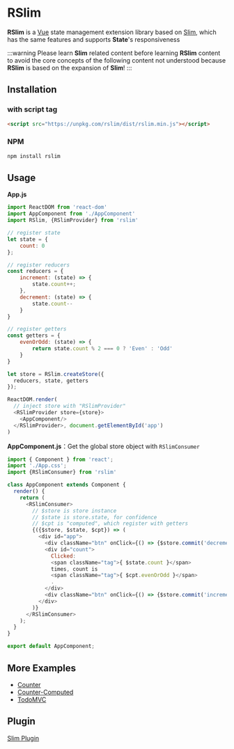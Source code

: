# RSlim

**RSlim** is a [Vue](https://cn.vuejs.org/) state management extension library based on [Slim](/zh/intro.html), which has the same features and supports **State**'s responsiveness

:::warning
Please learn **Slim** related content before learning **RSlim** content to avoid the core concepts of the following content not understood because **RSlim** is based on the expansion of **Slim**!
:::

## Installation

### with script tag

```html
<script src="https://unpkg.com/rslim/dist/rslim.min.js"></script>
```

### NPM

```bash
npm install rslim
```

## Usage

**App.js**

```javascript
import ReactDOM from 'react-dom'
import AppComponent from './AppComponent'
import RSlim, {RSlimProvider} from 'rslim'

// register state
let state = {
    count: 0
};

// register reducers
const reducers = {
    increment: (state) => {
        state.count++;
    },
    decrement: (state) => {
        state.count--
    }
}

// register getters
const getters = {
    evenOrOdd: (state) => {
        return state.count % 2 === 0 ? 'Even' : 'Odd'
    }
}

let store = RSlim.createStore({
  reducers, state, getters
});

ReactDOM.render(
  // inject store with "RSlimProvider"
  <RSlimProvider store={store}>
    <AppComponent/>
  </RSlimProvider>, document.getElementById('app')
)
```

**AppComponent.js**：Get the global store object with `RSlimConsumer`

```js
import { Component } from 'react';
import './App.css';
import {RSlimConsumer} from 'rslim'

class AppComponent extends Component {
  render() {
    return (
      <RSlimConsumer>
        // $store is store instance
        // $state is store.state, for confidence
        // $cpt is "computed", which register with getters
        {({$store, $state, $cpt}) => (
          <div id="app">
            <div className="btn" onClick={() => {$store.commit('decrement')}}>-</div>
            <div id="count">
              Clicked:
              <span className="tag">{ $state.count }</span>
              times, count is
              <span className="tag">{ $cpt.evenOrOdd }</span>
              .
            </div>
            <div className="btn" onClick={() => {$store.commit('increment')}}>+</div>
          </div>
        )}
      </RSlimConsumer>
    );
  }
}

export default AppComponent;
```

## More Examples
* [Counter](https://github.com/victor0210/slim/tree/master/example/react-counter)
* [Counter-Computed](https://github.com/victor0210/slim/tree/master/example/react-counter-computed)
* [TodoMVC](https://github.com/victor0210/slim/tree/master/example/react-todomvc)

## Plugin
[Slim Plugin](/plugin.html)
